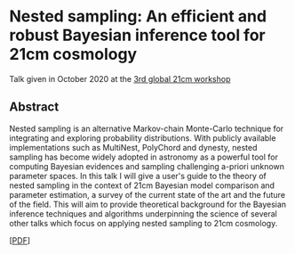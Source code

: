 # Nested sampling: An efficient and robust Bayesian inference tool for 21cm cosmology

Talk given in  October 2020 at the [3rd global 21cm workshop](https://sites.google.com/view/third21cmglobalworkshop/) 

## Abstract

Nested sampling is an alternative Markov-chain Monte-Carlo technique for integrating and exploring probability distributions. With publicly available implementations such as MultiNest, PolyChord and dynesty, nested sampling has become widely adopted in astronomy as a powerful tool for computing Bayesian evidences and sampling challenging a-priori unknown parameter spaces. In this talk I will give a user's guide to the theory of nested sampling in the context of 21cm Bayesian model comparison and parameter estimation, a survey of the current state of the art and the future of the field. This will aim to provide theoretical background for the Bayesian inference techniques and algorithms underpinning the science of several other talks which focus on applying nested sampling to 21cm cosmology.
 
[[PDF](https://github.com/williamjameshandley/talks/raw/21cm_2020_workshop_cambridge/will_handley_21cm_2020_workshop_cambridge.pdf)] 
